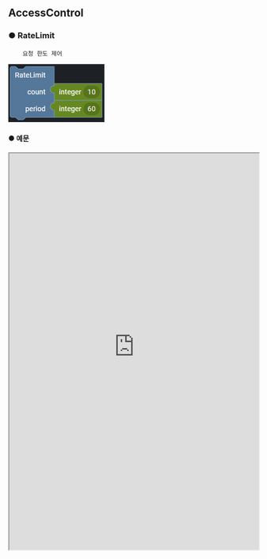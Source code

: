 ## AccessControl

### ● RateLimit

        요청 한도 제어

![](../../img/assets/image%20%28220%29.png)

#### ● 예문

<iframe
    src="https://d1sxhpvag16wqc.cloudfront.net/v3.1.0/accesscontrol/access_control"
    width="100%"
    height="800px"
    allow=""
    sandbox="allow-scripts allow-same-origin" />
<div class="display-pdf">
    <p><img src="../img/assets/image%20%28416%29.png" alt="" /></p>
    <p><img src="../img/assets/image%20%28418%29.png" alt="" /></p>
    <p><img src="../img/assets/image%20%28411%29.png" alt="" /></p>
</div>

#### ● 결과

```text
{
  "errMsg": {
    "name": "LimitExceededException",
    "message": "Rate limit exceeded",
    "data": {
      "limit": 2,
      "remaining": 0,
      "reset": 4
    }
  }
}
```
